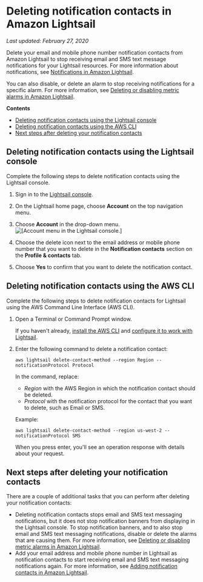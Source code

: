 # Deleting notification contacts in Amazon Lightsail<a name="amazon-lightsail-deleting-notification-contacts"></a>

 *Last updated: February 27, 2020* 

Delete your email and mobile phone number notification contacts from Amazon Lightsail to stop receiving email and SMS text message notifications for your Lightsail resources\. For more information about notifications, see [Notifications in Amazon Lightsail](amazon-lightsail-notifications.md)\.

You can also disable, or delete an alarm to stop receiving notifications for a specific alarm\. For more information, see [Deleting or disabling metric alarms in Amazon Lightsail](amazon-lightsail-deleting-health-metric-alarms.md)\.

**Contents**
+ [Deleting notification contacts using the Lightsail console](#deleting-notification-contacts-console)
+ [Deleting notification contacts using the AWS CLI](#deleting-notification-contacts-cli)
+ [Next steps after deleting your notification contacts](#next-steps-deleting-notification-contacts)

## Deleting notification contacts using the Lightsail console<a name="deleting-notification-contacts-console"></a>

Complete the following steps to delete notification contacts using the Lightsail console\.

1. Sign in to the [Lightsail console](https://lightsail.aws.amazon.com/)\.

1. On the Lightsail home page, choose **Account** on the top navigation menu\.

1. Choose **Account** in the drop\-down menu\.  
![\[Account menu in the Lightsail console.\]](https://d9yljz1nd5001.cloudfront.net/en_us/cdafd3c2a6d9edfefee89eda217b0068/images/amazon-lightsail-account-drop-down.png)

1. Choose the delete icon next to the email address or mobile phone number that you want to delete in the **Notification contacts** section on the **Profile & contacts** tab\.

1. Choose **Yes** to confirm that you want to delete the notification contact\.

## Deleting notification contacts using the AWS CLI<a name="deleting-notification-contacts-cli"></a>

Complete the following steps to delete notification contacts for Lightsail using the AWS Command Line Interface \(AWS CLI\)\.

1. Open a Terminal or Command Prompt window\.

   If you haven't already, [install the AWS CLI](lightsail-how-to-set-up-and-configure-aws-cli.md) and [configure it to work with Lightsail](lightsail-how-to-set-up-access-keys-to-use-sdk-api-cli.md)\.

1. Enter the following command to delete a notification contact:

   ```
   aws lightsail delete-contact-method --region Region --notificationProtocol Protocol
   ```

   In the command, replace:
   + *Region* with the AWS Region in which the notification contact should be deleted\.
   + *Protocol* with the notification protocol for the contact that you want to delete, such as Email or SMS\.

   Example:

   ```
   aws lightsail delete-contact-method --region us-west-2 --notificationProtocol SMS
   ```

   When you press enter, you'll see an operation response with details about your request\.

## Next steps after deleting your notification contacts<a name="next-steps-deleting-notification-contacts"></a>

There are a couple of additional tasks that you can perform after deleting your notification contacts:
+ Deleting notification contacts stops email and SMS text messaging notifications, but it does not stop notification banners from displaying in the Lightsail console\. To stop notification banners, and to also stop email and SMS text messaging notifications, disable or delete the alarms that are causing them\. For more information, see [Deleting or disabling metric alarms in Amazon Lightsail](amazon-lightsail-deleting-health-metric-alarms.md)\.
+ Add your email address and mobile phone number in Lightsail as notification contacts to start receiving email and SMS text messaging notifications again\. For more information, see [Adding notification contacts in Amazon Lightsail](amazon-lightsail-adding-editing-notification-contacts.md)\.